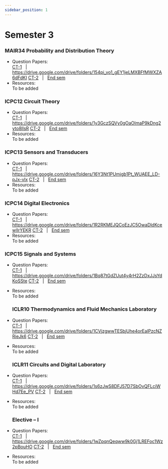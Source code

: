 ```yaml
---
sidebar_position: 1
---
```


# Semester 3


### MAIR34 Probability and Distribution Theory

- Question Papers:<br/>
  [CT-1](https://www.google.com) &nbsp; | &nbsp; https://drive.google.com/drive/folders/154pi_vo1_gEY1jeLMXBFfMWXZA6dFdKI
  [CT-2](https://www.google.com) &nbsp; | &nbsp;
  [End sem](https://www.google.com)
- Resources:<br/>
  To be added

### ICPC12 Circuit Theory

- Question Papers:<br/>
  [CT-1](https://www.google.com) &nbsp; | &nbsp; https://drive.google.com/drive/folders/1y3GczSQVy0gOaOlmaP9kDng2yto8llsR
  [CT-2](https://www.google.com) &nbsp; | &nbsp;
  [End sem](https://www.google.com)
- Resources:<br/>
  To be added

### ICPC13 Sensors and Transducers 

- Question Papers:<br/>
  [CT-1](https://www.google.com) &nbsp; | &nbsp; https://drive.google.com/drive/folders/16Y3Nt1PUmjgb1Pt_WUAEE_LD-pJx-vlx
  [CT-2](https://www.google.com) &nbsp; | &nbsp;
  [End sem](https://www.google.com)
- Resources:<br/>
  To be added

### ICPC14 Digital Electronics  

- Question Papers:<br/>
  [CT-1](https://www.google.com) &nbsp; | &nbsp; https://drive.google.com/drive/folders/1R2RKMEJQCoEzJC5OwaDldKcewlIrYEKR
  [CT-2](https://www.google.com) &nbsp; | &nbsp;
  [End sem](https://www.google.com)
- Resources:<br/>
  To be added

### ICPC15 Signals and Systems

- Question Papers:<br/>
  [CT-1](https://www.google.com) &nbsp; | &nbsp; https://drive.google.com/drive/folders/1Bq87tGdZUut4y4rH2ZzDxJJsYdKoSSte
  [CT-2](https://www.google.com) &nbsp; | &nbsp;
  [End sem](https://www.google.com)
- Resources:<br/>
  To be added

  ### ICLR10 Thermodynamics and Fluid Mechanics Laboratory 

- Question Papers:<br/>
  [CT-1](https://www.google.com) &nbsp; | &nbsp; https://drive.google.com/drive/folders/1CVjzgwwTESbjUhe4orEalPzcNZRieJk6
  [CT-2](https://www.google.com) &nbsp; | &nbsp;
  [End sem](https://www.google.com)
- Resources:<br/>
  To be added

  ### ICLR11 Circuits and Digital Laboratory 

- Question Papers:<br/>
  [CT-1](https://www.google.com) &nbsp; | &nbsp; https://drive.google.com/drive/folders/1s6zJwS8DFJ57D7SbOvQFLciWHd7Ee_PV
  [CT-2](https://www.google.com) &nbsp; | &nbsp;
  [End sem](https://www.google.com)
- Resources:<br/>
  To be added

  ### Elective – I 

- Question Papers:<br/>
  [CT-1](https://www.google.com) &nbsp; | &nbsp; https://drive.google.com/drive/folders/1wZpqnQeqww9k0Gj1LREFoc1Wz2pBouHO
  [CT-2](https://www.google.com) &nbsp; | &nbsp;
  [End sem](https://www.google.com)
- Resources:<br/>
  To be added
